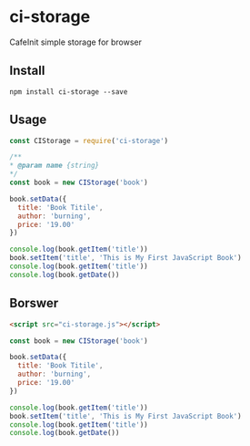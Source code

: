 # ci-storage
CafeInit simple storage for browser


## Install

```
npm install ci-storage --save
```

## Usage

```javascript
const CIStorage = require('ci-storage')

/**
* @param name {string}
*/
const book = new CIStorage('book')

book.setData({
  title: 'Book Titile',
  author: 'burning',
  price: '19.00'
})

console.log(book.getItem('title'))
book.setItem('title', 'This is My First JavaScript Book')
console.log(book.getItem('title'))
console.log(book.getDate())
```


## Borswer

```html
<script src="ci-storage.js"></script>
```

```javascript
const book = new CIStorage('book')

book.setData({
  title: 'Book Titile',
  author: 'burning',
  price: '19.00'
})

console.log(book.getItem('title'))
book.setItem('title', 'This is My First JavaScript Book')
console.log(book.getItem('title'))
console.log(book.getDate())
```
